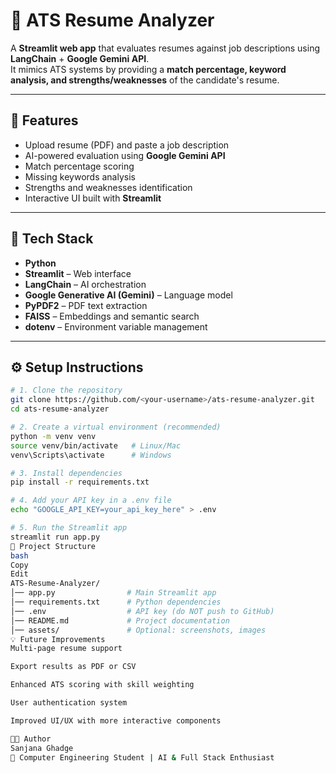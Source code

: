 # 📄 ATS Resume Analyzer

A **Streamlit web app** that evaluates resumes against job descriptions using **LangChain** + **Google Gemini API**.  
It mimics ATS systems by providing a **match percentage, keyword analysis, and strengths/weaknesses** of the candidate's resume.

---

## 🚀 Features
- Upload resume (PDF) and paste a job description
- AI-powered evaluation using **Google Gemini API**
- Match percentage scoring
- Missing keywords analysis
- Strengths and weaknesses identification
- Interactive UI built with **Streamlit**

---

## 📂 Tech Stack
- **Python**
- **Streamlit** – Web interface
- **LangChain** – AI orchestration
- **Google Generative AI (Gemini)** – Language model
- **PyPDF2** – PDF text extraction
- **FAISS** – Embeddings and semantic search
- **dotenv** – Environment variable management

---

## ⚙️ Setup Instructions
```bash
# 1. Clone the repository
git clone https://github.com/<your-username>/ats-resume-analyzer.git
cd ats-resume-analyzer

# 2. Create a virtual environment (recommended)
python -m venv venv
source venv/bin/activate   # Linux/Mac
venv\Scripts\activate      # Windows

# 3. Install dependencies
pip install -r requirements.txt

# 4. Add your API key in a .env file
echo "GOOGLE_API_KEY=your_api_key_here" > .env

# 5. Run the Streamlit app
streamlit run app.py
📂 Project Structure
bash
Copy
Edit
ATS-Resume-Analyzer/
│── app.py                # Main Streamlit app
│── requirements.txt      # Python dependencies
│── .env                  # API key (do NOT push to GitHub)
│── README.md             # Project documentation
│── assets/               # Optional: screenshots, images
💡 Future Improvements
Multi-page resume support

Export results as PDF or CSV

Enhanced ATS scoring with skill weighting

User authentication system

Improved UI/UX with more interactive components

👩‍💻 Author
Sanjana Ghadge
📌 Computer Engineering Student | AI & Full Stack Enthusiast


